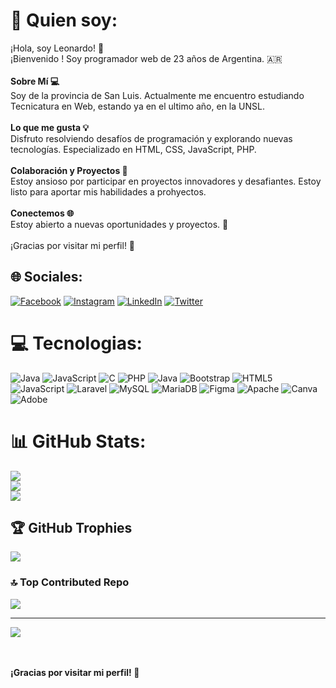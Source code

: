 # 🚀 Quien soy:
¡Hola, soy Leonardo! 👋<br>¡Bienvenido ! Soy  programador web de 23 años de Argentina. 🇦🇷<br><br><strong>Sobre Mí 💻</strong><br>Soy de la provincia de San Luis. Actualmente me encuentro estudiando Tecnicatura en Web, estando ya en el ultimo año, en la UNSL.<br><br><strong>Lo que me gusta 💡</strong><br>Disfruto resolviendo desafíos de programación y explorando nuevas tecnologías. Especializado en HTML, CSS, JavaScript, PHP. <br><br><strong>Colaboración y Proyectos 🚀</strong><br>Estoy ansioso por participar en proyectos innovadores y desafiantes. Estoy listo para aportar mis habilidades a prohyectos.<br><br><strong>Conectemos 🌐</strong><br>Estoy abierto a nuevas oportunidades y proyectos. 🚀<br><br>¡Gracias por visitar mi perfil! 🔗


## 🌐 Sociales:
[![Facebook](https://img.shields.io/badge/Facebook-%231877F2.svg?logo=Facebook&logoColor=white)](https://facebook.com/https://www.facebook.com/leogallardo00/) [![Instagram](https://img.shields.io/badge/Instagram-%23E4405F.svg?logo=Instagram&logoColor=white)](https://instagram.com/https://www.instagram.com/_leo_gallardo) [![LinkedIn](https://img.shields.io/badge/LinkedIn-%230077B5.svg?logo=linkedin&logoColor=white)](https://linkedin.com/in/https://www.linkedin.com/in/leonardo-gallardo-ja00/) [![Twitter](https://img.shields.io/badge/Twitter-%231DA1F2.svg?logo=Twitter&logoColor=white)](https://twitter.com/https://twitter.com/_Leo_Gallardo) 

# 💻 Tecnologias:
![Java](https://img.shields.io/badge/java-%23ED8B00.svg?style=flat&logo=openjdk&logoColor=white) ![JavaScript](https://img.shields.io/badge/javascript-%23323330.svg?style=flat&logo=javascript&logoColor=%23F7DF1E) ![C](https://img.shields.io/badge/c-%2300599C.svg?style=flat&logo=c&logoColor=white) ![PHP](https://img.shields.io/badge/php-%23777BB4.svg?style=flat&logo=php&logoColor=white) ![Java](https://img.shields.io/badge/java-%23ED8B00.svg?style=flat&logo=openjdk&logoColor=white) ![Bootstrap](https://img.shields.io/badge/bootstrap-%238511FA.svg?style=flat&logo=bootstrap&logoColor=white) ![HTML5](https://img.shields.io/badge/html5-%23E34F26.svg?style=flat&logo=html5&logoColor=white) ![JavaScript](https://img.shields.io/badge/javascript-%23323330.svg?style=flat&logo=javascript&logoColor=%23F7DF1E) ![Laravel](https://img.shields.io/badge/laravel-%23FF2D20.svg?style=flat&logo=laravel&logoColor=white) ![MySQL](https://img.shields.io/badge/mysql-%2300000f.svg?style=flat&logo=mysql&logoColor=white) ![MariaDB](https://img.shields.io/badge/MariaDB-003545?style=flat&logo=mariadb&logoColor=white) ![Figma](https://img.shields.io/badge/figma-%23F24E1E.svg?style=flat&logo=figma&logoColor=white) ![Apache](https://img.shields.io/badge/apache-%23D42029.svg?style=flat&logo=apache&logoColor=white) ![Canva](https://img.shields.io/badge/Canva-%2300C4CC.svg?style=flat&logo=Canva&logoColor=white) ![Adobe](https://img.shields.io/badge/adobe-%23FF0000.svg?style=flat&logo=adobe&logoColor=white)
# 📊 GitHub Stats:
![](https://github-readme-stats.vercel.app/api?username=Leoja00&theme=blueberry&hide_border=false&include_all_commits=true&count_private=false)<br/>
![](https://github-readme-streak-stats.herokuapp.com/?user=Leoja00&theme=blueberry&hide_border=false)<br/>
![](https://github-readme-stats.vercel.app/api/top-langs/?username=Leoja00&theme=blueberry&hide_border=false&include_all_commits=true&count_private=false&layout=compact)

## 🏆 GitHub Trophies
![](https://github-profile-trophy.vercel.app/?username=Leoja00&theme=radical&no-frame=false&no-bg=true&margin-w=4)

### 🔝 Top Contributed Repo
![](https://github-contributor-stats.vercel.app/api?username=Leoja00&limit=5&theme=tokyonight&combine_all_yearly_contributions=true)

---
[![](https://visitcount.itsvg.in/api?id=Leoja00&icon=5&color=0)](https://visitcount.itsvg.in)

<br><br><strong>¡Gracias por visitar mi perfil! 🔗</strong>

<!-- Proudly created with GPRM ( https://gprm.itsvg.in ) -->
